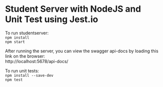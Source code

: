 # Student Server with NodeJS and Unit Test using Jest.io

To run studentserver:<br>
`npm install` <br>
`npm start`

After running the server, you can view the swagger api-docs by loading this link on the browser:<br>
http://localhost:5678/api-docs/ 

To run unit tests:<br>
`npm install --save-dev`<br>
`npm test`
